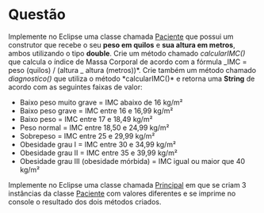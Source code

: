 # Questão

Implemente no Eclipse uma classe chamada [Paciente](Paciente.java) que possui um construtor que recebe o seu **peso em quilos** e **sua altura em metros**, ambos utilizando o tipo **double**. Crie um método chamado _calcularIMC()_ que calcula o índice de Massa Corporal de acordo com a fórmula _IMC = peso (quilos) / (altura _ altura (metros))*. Crie também um método chamado *diagnostico()* que utiliza o método *calcularIMC()\* e retorna uma **String** de acordo com as seguintes faixas de valor:

- Baixo peso muito grave = IMC abaixo de 16 kg/m²
- Baixo peso grave = IMC entre 16 e 16,99 kg/m²
- Baixo peso = IMC entre 17 e 18,49 kg/m²
- Peso normal = IMC entre 18,50 e 24,99 kg/m²
- Sobrepeso = IMC entre 25 e 29,99 kg/m²
- Obesidade grau I = IMC entre 30 e 34,99 kg/m²
- Obesidade grau II = IMC entre 35 e 39,99 kg/m²
- Obesidade grau III (obesidade mórbida) = IMC igual ou maior que 40 kg/m²

Implemente no Eclipse uma classe chamada [Principal](Principal.java) em que se criam 3 instâncias da classe [Paciente](Paciente.java) com valores diferentes e se imprime no console o resultado dos dois métodos criados.
